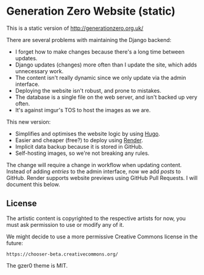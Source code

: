 # Generation Zero Website (static)
This is a static version of http://generationzero.org.uk/

There are several problems with maintaining the Django backend:
- I forget how to make changes because there's a long time between updates.
- Django updates (changes) more often than I update the site, which adds
  unnecessary work.
- The content isn't really dynamic since we only update via the admin interface.
- Deploying the website isn't robust, and prone to mistakes.
- The database is a single file on the web server, and isn't backed up very often.
- It's against imgur's TOS to host the images as we are.

This new version:
- Simplifies and optimises the website logic by using [Hugo](https://gohugo.io/).
- Easier and cheaper (free?) to deploy using [Render](https://render.com/).
- Implicit data backup because it is stored in GitHub.
- Self-hosting images, so we're not breaking any rules.

The change will require a change in workflow when updating content. Instead of
adding *entries* to the admin interface, now we add *posts* to GitHub. Render
supports website previews using GitHub Pull Requests. I will document this
below.

## License
The artistic content is copyrighted to the respective artists for now, you must
ask permission to use or modify any of it.

We might decide to use a more permissive Creative Commons license in the future:

    https://chooser-beta.creativecommons.org/

The gzer0 theme is MIT.

